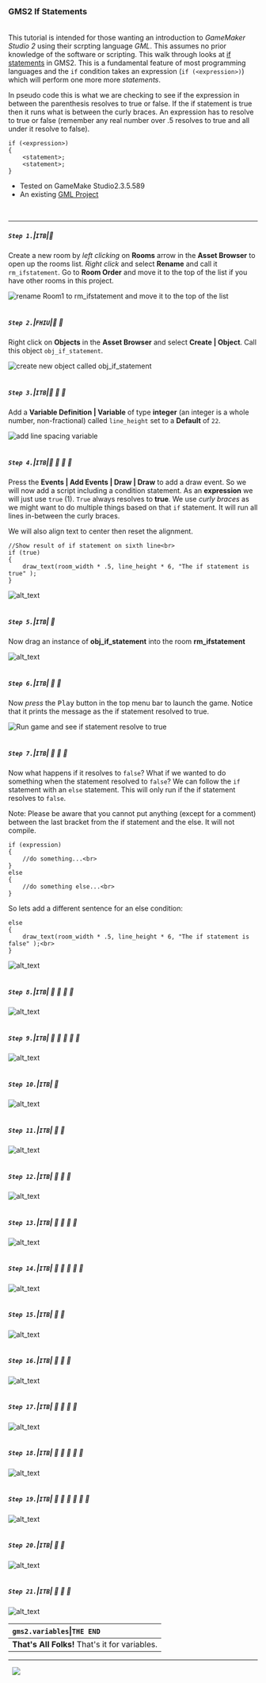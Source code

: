 <img src="https://via.placeholder.com/1000x4/45D7CA/45D7CA" alt="drawing" height="4px"/>

### GMS2 If Statements

<img src="https://via.placeholder.com/1000x4/45D7CA/45D7CA" alt="drawing" height="4px"/>

This tutorial is intended for those wanting an introduction to <i>GameMaker Studio 2</i> using their scrpting language <i>GML</i>. This assumes no prior knowledge of the software or scripting. This walk through looks at [if statements](https://manual.yoyogames.com/GameMaker_Language/GML_Overview/Language_Features/If_Else_and_Conditional_Operators.htm) in GMS2. This is a fundamental feature of most programming languages and the `if` condition takes an expression (`if (<expression>)`) which will perform one more more *statements*.

In pseudo code this is what we are checking to see if the expression in between the parenthesis resolves to true or false.  If the if statement is true then it runs what is between the curly braces. An expression has to resolve to true or false (remember any real number over .5 resolves to true and all under it resolve to false).

```
if (<expression>)
{
    <statement>;
    <statement>;
}
```

* Tested on GameMake Studio2.3.5.589
* An existing [GML Project](https://github.com/maubanel/GMS2-Snippets/blob/main/rename-project/README.md#user-content-rename-gms2-project)

<br>

---

##### `Step 1.`\|`ITB`|:small_blue_diamond:

Create a new room by *left clicking* on **Rooms** arrow in the **Asset Browser** to open up the rooms list.  *Right click* and select **Rename** and call it `rm_ifstatement`. Go to **Room Order** and move it to the top of the list if you have other rooms in this project.

![rename Room1 to rm_ifstatement and move it to the top of the list](images/ifstatement.gif)


<img src="https://via.placeholder.com/500x2/45D7CA/45D7CA" alt="drawing" height="2px" alt = ""/>

##### `Step 2.`\|`FHIU`|:small_blue_diamond: :small_blue_diamond: 

Right click on **Objects** in the **Asset Browser** and select **Create | Object**.  Call this object `obj_if_statement`.  

![create new object called obj_if_statement](images/ifstatementobj.gif)

<img src="https://via.placeholder.com/500x2/45D7CA/45D7CA" alt="drawing" height="2px" alt = ""/>

##### `Step 3.`\|`ITB`|:small_blue_diamond: :small_blue_diamond: :small_blue_diamond:

Add a **Variable Definition | Variable** of type **integer** (an integer is a whole number, non-fractional) called `line_height` set to a **Default** of `22`.
 
![add line spacing variable](images/variableDef.png)



<img src="https://via.placeholder.com/500x2/45D7CA/45D7CA" alt="drawing" height="2px" alt = ""/>

##### `Step 4.`\|`ITB`|:small_blue_diamond: :small_blue_diamond: :small_blue_diamond: :small_blue_diamond:

Press the **Events | Add Events | Draw | Draw** to add a draw event.  So we will now add a script including a condition statement.  As an **expression** we will just use `true` (1).  `True` always resolves to **true**.  We use *curly braces* as we might want to do multiple things based on that `if` statement.  It will run all lines in-between the curly braces. 

We will also align text to center then reset the alignment.

```
//Show result of if statement on sixth line<br>
if (true)
{
    draw_text(room_width * .5, line_height * 6, "The if statement is true" );
}
```

![alt_text](images/ScriptPrintingText.png)

<img src="https://via.placeholder.com/500x2/45D7CA/45D7CA" alt="drawing" height="2px" alt = ""/>

##### `Step 5.`\|`ITB`| :small_orange_diamond:

Now drag an instance of **obj_if_statement** into the room **rm_ifstatement**

![alt_text](images/addObjIfStatement.png)

<img src="https://via.placeholder.com/500x2/45D7CA/45D7CA" alt="drawing" height="2px" alt = ""/>

##### `Step 6.`\|`ITB`| :small_orange_diamond: :small_blue_diamond:

Now *press* the <kbd>Play</kbd> button in the top menu bar to launch the game. Notice that it prints the message as the if statement resolved to true.

![Run game and see if statement resolve to true](images/TrueIfStatementGame.png)

<img src="https://via.placeholder.com/500x2/45D7CA/45D7CA" alt="drawing" height="2px" alt = ""/>

##### `Step 7.`\|`ITB`| :small_orange_diamond: :small_blue_diamond: :small_blue_diamond:

Now what happens if it resolves to `false`?  What if we wanted to do something when the statement resolved to `false`?  We can follow the `if` statement with an `else` statement.  This will only run if the if statement resolves to `false`. 
    
Note: Please be aware that you cannot put anything (except for a comment) between the last bracket from the if statement and the else.  It will not compile.

```
if (expression)
{ 
    //do something...<br>
}	
else
{
    //do something else...<br>
}
```

So lets add a different sentence for an else condition:

```
else
{
    draw_text(room_width * .5, line_height * 6, "The if statement is false" );<br>
}
```

![alt_text](images/.png)

<img src="https://via.placeholder.com/500x2/45D7CA/45D7CA" alt="drawing" height="2px" alt = ""/>

##### `Step 8.`\|`ITB`| :small_orange_diamond: :small_blue_diamond: :small_blue_diamond: :small_blue_diamond:

![alt_text](images/.png)

<img src="https://via.placeholder.com/500x2/45D7CA/45D7CA" alt="drawing" height="2px" alt = ""/>

##### `Step 9.`\|`ITB`| :small_orange_diamond: :small_blue_diamond: :small_blue_diamond: :small_blue_diamond: :small_blue_diamond:

![alt_text](images/.png)

<img src="https://via.placeholder.com/500x2/45D7CA/45D7CA" alt="drawing" height="2px" alt = ""/>

##### `Step 10.`\|`ITB`| :large_blue_diamond:

![alt_text](images/.png)

<img src="https://via.placeholder.com/500x2/45D7CA/45D7CA" alt="drawing" height="2px" alt = ""/>

##### `Step 11.`\|`ITB`| :large_blue_diamond: :small_blue_diamond: 

![alt_text](images/.png)

<img src="https://via.placeholder.com/500x2/45D7CA/45D7CA" alt="drawing" height="2px" alt = ""/>


##### `Step 12.`\|`ITB`| :large_blue_diamond: :small_blue_diamond: :small_blue_diamond: 

![alt_text](images/.png)

<img src="https://via.placeholder.com/500x2/45D7CA/45D7CA" alt="drawing" height="2px" alt = ""/>

##### `Step 13.`\|`ITB`| :large_blue_diamond: :small_blue_diamond: :small_blue_diamond:  :small_blue_diamond: 

![alt_text](images/.png)

<img src="https://via.placeholder.com/500x2/45D7CA/45D7CA" alt="drawing" height="2px" alt = ""/>

##### `Step 14.`\|`ITB`| :large_blue_diamond: :small_blue_diamond: :small_blue_diamond: :small_blue_diamond:  :small_blue_diamond: 

![alt_text](images/.png)

<img src="https://via.placeholder.com/500x2/45D7CA/45D7CA" alt="drawing" height="2px" alt = ""/>

##### `Step 15.`\|`ITB`| :large_blue_diamond: :small_orange_diamond: 

![alt_text](images/.png)

<img src="https://via.placeholder.com/500x2/45D7CA/45D7CA" alt="drawing" height="2px" alt = ""/>

##### `Step 16.`\|`ITB`| :large_blue_diamond: :small_orange_diamond:   :small_blue_diamond: 

![alt_text](images/.png)

<img src="https://via.placeholder.com/500x2/45D7CA/45D7CA" alt="drawing" height="2px" alt = ""/>

##### `Step 17.`\|`ITB`| :large_blue_diamond: :small_orange_diamond: :small_blue_diamond: :small_blue_diamond:

![alt_text](images/.png)

<img src="https://via.placeholder.com/500x2/45D7CA/45D7CA" alt="drawing" height="2px" alt = ""/>

##### `Step 18.`\|`ITB`| :large_blue_diamond: :small_orange_diamond: :small_blue_diamond: :small_blue_diamond: :small_blue_diamond:

![alt_text](images/.png)

<img src="https://via.placeholder.com/500x2/45D7CA/45D7CA" alt="drawing" height="2px" alt = ""/>

##### `Step 19.`\|`ITB`| :large_blue_diamond: :small_orange_diamond: :small_blue_diamond: :small_blue_diamond: :small_blue_diamond: :small_blue_diamond:

![alt_text](images/.png)

<img src="https://via.placeholder.com/500x2/45D7CA/45D7CA" alt="drawing" height="2px" alt = ""/>

##### `Step 20.`\|`ITB`| :large_blue_diamond: :large_blue_diamond:

![alt_text](images/.png)

<img src="https://via.placeholder.com/500x2/45D7CA/45D7CA" alt="drawing" height="2px" alt = ""/>

##### `Step 21.`\|`ITB`| :large_blue_diamond: :large_blue_diamond: :small_blue_diamond:

![alt_text](images/.png)

| `gms2.variables`\|`THE END`| 
| :--- |
| **That's All Folks!** That's it for variables. |

___

<img src="https://via.placeholder.com/1000x4/dba81a/dba81a" alt="drawing" height="4px" alt = ""/>

<img src="https://via.placeholder.com/1000x100/45D7CA/000000/?text=The End!">

<img src="https://via.placeholder.com/1000x4/dba81a/dba81a" alt="drawing" height="4px" alt = ""/>

